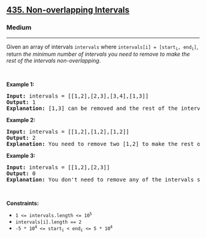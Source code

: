 <h2><a href="https://leetcode.com/problems/non-overlapping-intervals/">435. Non-overlapping Intervals</a></h2><h3>Medium</h3><hr><div style="user-select: auto;"><p style="user-select: auto;">Given an array of intervals <code style="user-select: auto;">intervals</code> where <code style="user-select: auto;">intervals[i] = [start<sub style="user-select: auto;">i</sub>, end<sub style="user-select: auto;">i</sub>]</code>, return <em style="user-select: auto;">the minimum number of intervals you need to remove to make the rest of the intervals non-overlapping</em>.</p>

<p style="user-select: auto;">&nbsp;</p>
<p style="user-select: auto;"><strong class="example" style="user-select: auto;">Example 1:</strong></p>

<pre style="user-select: auto;"><strong style="user-select: auto;">Input:</strong> intervals = [[1,2],[2,3],[3,4],[1,3]]
<strong style="user-select: auto;">Output:</strong> 1
<strong style="user-select: auto;">Explanation:</strong> [1,3] can be removed and the rest of the intervals are non-overlapping.
</pre>

<p style="user-select: auto;"><strong class="example" style="user-select: auto;">Example 2:</strong></p>

<pre style="user-select: auto;"><strong style="user-select: auto;">Input:</strong> intervals = [[1,2],[1,2],[1,2]]
<strong style="user-select: auto;">Output:</strong> 2
<strong style="user-select: auto;">Explanation:</strong> You need to remove two [1,2] to make the rest of the intervals non-overlapping.
</pre>

<p style="user-select: auto;"><strong class="example" style="user-select: auto;">Example 3:</strong></p>

<pre style="user-select: auto;"><strong style="user-select: auto;">Input:</strong> intervals = [[1,2],[2,3]]
<strong style="user-select: auto;">Output:</strong> 0
<strong style="user-select: auto;">Explanation:</strong> You don't need to remove any of the intervals since they're already non-overlapping.
</pre>

<p style="user-select: auto;">&nbsp;</p>
<p style="user-select: auto;"><strong style="user-select: auto;">Constraints:</strong></p>

<ul style="user-select: auto;">
	<li style="user-select: auto;"><code style="user-select: auto;">1 &lt;= intervals.length &lt;= 10<sup style="user-select: auto;">5</sup></code></li>
	<li style="user-select: auto;"><code style="user-select: auto;">intervals[i].length == 2</code></li>
	<li style="user-select: auto;"><code style="user-select: auto;">-5 * 10<sup style="user-select: auto;">4</sup> &lt;= start<sub style="user-select: auto;">i</sub> &lt; end<sub style="user-select: auto;">i</sub> &lt;= 5 * 10<sup style="user-select: auto;">4</sup></code></li>
</ul>
</div>